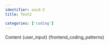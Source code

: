 ```yaml
---
identifier: uuid-2
title: Test2

categories: ['coding']
---
```

Content {user_input} {frontend_coding_patterns}
